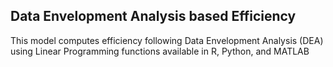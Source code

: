 <h2>Data Envelopment Analysis based Efficiency</h2>

This model computes efficiency following Data Envelopment Analysis (DEA) 
using Linear Programming functions available in R, Python, and MATLAB

